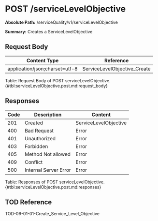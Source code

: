 <!--
    ATTENTION: This file was generated via gradle!
               Do NOT manually edit this file! Any such changes will be overwritten!
-->

# POST /serviceLevelObjective

**Absolute Path:** /serviceQuality/v1/serviceLevelObjective

**Summary:** Creates a ServiceLevelObjective

## Request Body

| Content Type | Reference |
|--------------|-----------|
| application/json;charset=utf-8 | ServiceLevelObjective_Create |

Table: Request Body of POST serviceLevelObjective. {#tbl:serviceLevelObjective.post.md:request_body}

## Responses

| Code | Description | Content |
|------|-------------|---------|
| 201 | Created | ServiceLevelObjective |
| 400 | Bad Request | Error |
| 401 | Unauthorized | Error |
| 403 | Forbidden | Error |
| 405 | Method Not allowed | Error |
| 409 | Conflict | Error |
| 500 | Internal Server Error | Error |

Table: Responses of POST serviceLevelObjective. {#tbl:serviceLevelObjective.post.md:responses}

## TOD Reference

TOD-06-01-01-Create_Service_Level_Objective
